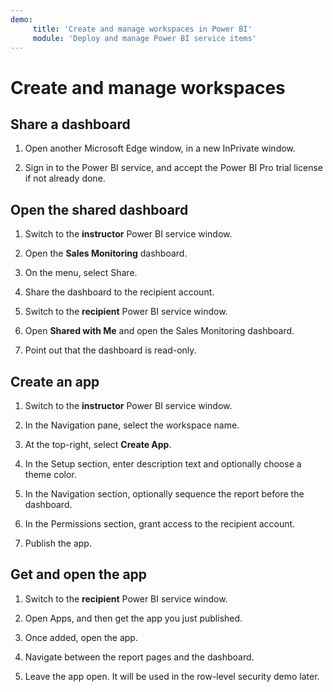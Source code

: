 ```yaml
---
demo:
     title: 'Create and manage workspaces in Power BI'
     module: 'Deploy and manage Power BI service items'
---
```


# Create and manage workspaces

## Share a dashboard

1. Open another Microsoft Edge window, in a new InPrivate window.

1. Sign in to the Power BI service, and accept the Power BI Pro trial license if not already done.

## Open the shared dashboard

1. Switch to the **instructor** Power BI service window.

1. Open the **Sales Monitoring** dashboard.

1. On the menu, select Share.

1. Share the dashboard to the recipient account.

1. Switch to the **recipient** Power BI service window.

1. Open **Shared with Me** and open the Sales Monitoring dashboard.

1. Point out that the dashboard is read-only.

## Create an app

1. Switch to the **instructor** Power BI service window.

1. In the Navigation pane, select the workspace name.

1. At the top-right, select **Create App**.

1. In the Setup section, enter description text and optionally choose a theme color.

1. In the Navigation section, optionally sequence the report before the dashboard.

1. In the Permissions section, grant access to the recipient account.

1. Publish the app.

## Get and open the app

1. Switch to the **recipient** Power BI service window.

1. Open Apps, and then get the app you just published.

1. Once added, open the app.

1. Navigate between the report pages and the dashboard.

1. Leave the app open. It will be used in the row-level security demo later.
